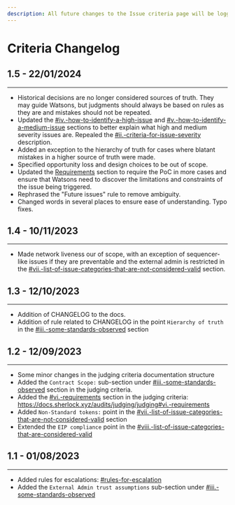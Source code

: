 ```yaml
---
description: All future changes to the Issue criteria page will be logged here.
---
```


# Criteria Changelog

## 1.5 - 22/01/2024

***

* Historical decisions are no longer considered sources of truth. They may guide Watsons, but judgments should always be based on rules as they are and mistakes should not be repeated.
* Updated the [#iv.-how-to-identify-a-high-issue](./#iv.-how-to-identify-a-high-issue "mention") and [#v.-how-to-identify-a-medium-issue](./#v.-how-to-identify-a-medium-issue "mention") sections to better explain what high and medium severity issues are. Repealed the [#ii.-criteria-for-issue-severity](./#ii.-criteria-for-issue-severity "mention") description.
* Added an exception to the hierarchy of truth for cases where blatant mistakes in a higher source of truth were made.
* Specified opportunity loss and design choices to be out of scope.
* Updated the [Requirements](./#vi.-requirements "mention") section to require the PoC in more cases and ensure that Watsons need to discover the limitations and constraints of the issue being triggered.
* Rephrased the "Future issues" rule to remove ambiguity.
* Changed words in several places to ensure ease of understanding. Typo fixes.

## 1.4 - 10/11/2023

***

* Made network liveness our of scope, with an exception of sequencer-like issues if they are preventable and the external admin is restricted in the [#vii.-list-of-issue-categories-that-are-not-considered-valid](./#vii.-list-of-issue-categories-that-are-not-considered-valid "mention") section.

## 1.3 - 12/10/2023

***

* Addition of CHANGELOG to the docs.&#x20;
* Addition of rule related to CHANGELOG in the point `Hierarchy of truth` in the [#iii.-some-standards-observed](./#iii.-some-standards-observed "mention") section

## 1.2 - 12/09/2023&#x20;

***

* Some minor changes in the judging criteria documentation structure
* Added the `Contract Scope:` sub-section under [#iii.-some-standards-observed](./#iii.-some-standards-observed "mention") section in the judging criteria.
* Added the [#vi.-requirements](./#vi.-requirements "mention") section in the judging criteria: https://docs.sherlock.xyz/audits/judging/judging#vi.-requirements
* Added `Non-Standard tokens:` point in the [#vii.-list-of-issue-categories-that-are-not-considered-valid](./#vii.-list-of-issue-categories-that-are-not-considered-valid "mention") section
* Extended the `EIP compliance` point in the [#viii.-list-of-issue-categories-that-are-considered-valid](./#viii.-list-of-issue-categories-that-are-considered-valid "mention")

## 1.1 - 01/08/2023

***

* Added rules for escalations: [#rules-for-escalation](../escalation-period.md#rules-for-escalation "mention")
* Added the `External Admin trust assumptions` sub-section under [#iii.-some-standards-observed](./#iii.-some-standards-observed "mention")

&#x20;
